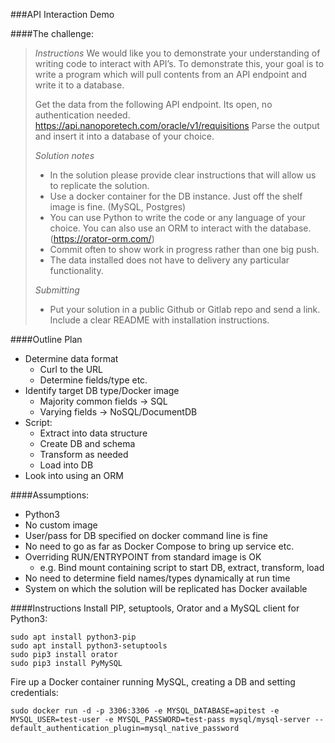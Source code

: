 ###API Interaction Demo

####The challenge:
>*Instructions*
>We would like you to demonstrate your understanding of writing code to interact with API’s. To demonstrate this, your goal is to write a program which will pull contents from an API endpoint and write it to a database.
>
>Get the data from the following API endpoint. Its open, no authentication needed. https://api.nanoporetech.com/oracle/v1/requisitions
>Parse the output and insert it into a database of your choice. 
>
>*Solution notes*
>* In the solution please provide clear instructions that will allow us to replicate the solution. 
>* Use a docker container for the DB instance. Just off the shelf image is fine. (MySQL, Postgres)
>* You can use Python to write the code or any language of your choice. You can also use an ORM to interact with the database. (https://orator-orm.com/)
>* Commit often to show work in progress rather than one big push. 
>* The data installed does not have to delivery any particular functionality. 
>
>*Submitting*
>* Put your solution in a public Github or Gitlab repo and send a link. Include a clear README with installation instructions.

####Outline Plan
* Determine data format
  * Curl to the URL
  * Determine fields/type etc.
* Identify target DB type/Docker image
  * Majority common fields -> SQL
  * Varying fields -> NoSQL/DocumentDB
* Script:
  * Extract into data structure
  * Create DB and schema
  * Transform as needed
  * Load into DB
* Look into using an ORM

####Assumptions:
* Python3
* No custom image
* User/pass for DB specified on docker command line is fine
* No need to go as far as Docker Compose to bring up service etc.
* Overriding RUN/ENTRYPOINT from standard image is OK
  * e.g. Bind mount containing script to start DB, extract, transform, load
* No need to determine field names/types dynamically at run time
* System on which the solution will be replicated has Docker available

####Instructions
Install PIP, setuptools, Orator and a MySQL client for Python3:
~~~
sudo apt install python3-pip
sudo apt install python3-setuptools
sudo pip3 install orator
sudo pip3 install PyMySQL
~~~

Fire up a Docker container running MySQL, creating a DB and setting credentials:
~~~
sudo docker run -d -p 3306:3306 -e MYSQL_DATABASE=apitest -e MYSQL_USER=test-user -e MYSQL_PASSWORD=test-pass mysql/mysql-server --default_authentication_plugin=mysql_native_password
~~~
